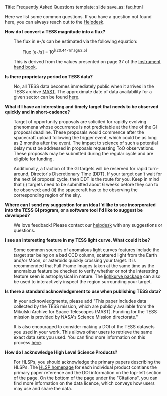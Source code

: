 Title: Frequently Asked Questions
template: slide
save_as: faq.html

Here we list some common questions. If you have a question not found here, you can always reach out to the <a href="helpdesk.html#content">Helpdesk</a>.

**How do I convert a TESS magnitude into a flux?**
<p style="margin-left: 2em">The flux in e-/s can be estimated via the following equation:</p>

<p style="margin-left: 4em">Flux [e-/s] = 10<sup>[(20.44-Tmag)/2.5]</sup></p>

<p style="margin-left: 2em">This is derived from the values presented on page 37 of the <a href = 'https://archive.stsci.edu/files/live/sites/mast/files/home/missions-and-data/active-missions/tess/_documents/TESS_Instrument_Handbook_v0.1.pdf'>Instrument hand book</a>.</p>

**Is there proprietary period on TESS data?**

<p style="margin-left: 2em">No, all TESS data becomes immediately public when it arrives in the TESS archive <a href = 'https://archive.stsci.edu/tess/'>MAST</a>. The approximate date of data availability for a given sector can be found <a href = 'https://outerspace.stsci.edu/display/TESS/TESS+Holdings+Available+by+MAST+Service'> here</a>.</p>

**What if I have an interesting and timely target that needs to be observed quickly and in short-cadence?**

<p style="margin-left: 2em">Target of opportunity proposals are solicited for rapidly evolving phenomena whose occurrence is not predictable at the time of the GI proposal deadline. These proposals would commence after the spacecraft upload following the trigger event, which could be as long as 2 months after the event. The impact to science of such a potential delay must be addressed in proposals requesting ToO observations. These proposals may be submitted during the regular cycle and are eligible for funding.</p>

<p style="margin-left: 2em">Additionally, a fraction of the GI targets will be reserved for rapid turn-around, Director's Discretionary Time (DDT). If your target can't wait for the next GI proposal cycle, then DDT is the route for you. Keep in mind that (i) targets need to be submitted about 6 weeks before they can to be observed; and (ii) the spacecraft has to be observing the corresponding region of the sky.</p>

**Where can I send my suggestion for an idea I'd like to see incorporated into the TESS GI program, or a software tool I'd like to suggest be developed?**

<p style="margin-left: 2em">We love feedback! Please contact our <a href="helpdesk.html">helpdesk</a> with any suggestions or questions.</p>

**I see an interesting feature in my TESS light curve. What could it be?**

<p style="margin-left: 2em">Some common sources of anomalous light curves features include the target star being on a bad CCD column, scattered light from the Earth and/or Moon, or asteroids quickly crossing your target. It is recommended that Full-Frame Images taken at the same time as the anomalous feature be checked to verify whether or not the interesting feature seen is astrophysical in nature. The <a href = "https://lightkurve.github.io/lightkurve/tutorials/1-getting-started/interactively-inspecting-data.html"> lighkurve package</a> can also be used to interactively inspect the region surrounding your target.</p>

**Is there a standard acknowledgement to use when publishing TESS data?**

<p style="margin-left: 2em">In your acknowledgments, please add "This paper includes data collected by the TESS mission, which are publicly available from the Mikulski Archive for Space Telescopes (MAST). Funding for the TESS mission is provided by NASA's Science Mission directorate."</p>

<p style="margin-left: 2em">It is also encouraged to consider making a DOI of the TESS datasets you used in your work.  This allows other users to retrieve the same exact data sets you used. You can find more information on this process <a href = "https://archive.stsci.edu/publishing/doi">here</a>.</p>

**How do I acknowledge High Level Science Products?**

<p style="margin-left: 2em">For HLSPs, you should acknowledge the primary papers describing the HLSPs.  The <a href="https://archive.stsci.edu/hlsp/"> HLSP homepage</a> for each individual product contians the primary paper reference and the DOI information on the top-left section of the page. On the bottom of the page under the "Citations", you can find more information on the data licence, which conveys how users may use and share the data.</p>



